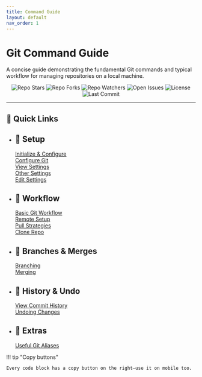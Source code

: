 ```yaml
---
title: Command Guide
layout: default
nav_order: 1
---
```


# Git Command Guide
A concise guide demonstrating the fundamental Git commands and typical workflow for managing repositories on a local machine.

<p align="center">
<!-- Stars -->
<img src="https://img.shields.io/github/stars/bensonngu/git-command?style=for-the-badge&color=FFD700" alt="Repo Stars">

<!-- Forks -->
<img src="https://img.shields.io/github/forks/bensonngu/git-command?style=for-the-badge&color=FF8C00" alt="Repo Forks">

<!-- Watchers -->
<img src="https://img.shields.io/github/watchers/bensonngu/git-command?style=for-the-badge&color=1E90FF" alt="Repo Watchers">

<!-- Open Issues -->
<img src="https://img.shields.io/github/issues/bensonngu/git-command?style=for-the-badge&color=DC143C" alt="Open Issues">

<!-- License -->
<img src="https://img.shields.io/github/license/bensonngu/git-command?style=for-the-badge&color=228B22" alt="License">

<!-- Last Commit -->
<img src="https://img.shields.io/github/last-commit/bensonngu/git-command?style=for-the-badge&logo=git&logoColor=white&color=8A2BE2" alt="Last Commit">
<p>

---

## 🧭 Quick Links

<div class="grid cards" markdown>

-   :page_facing_up: **Setup**
    ---
    [Initialize & Configure](setup/init.md)  
    [Configure Git](setup/config.md)  
    [View Settings](setup/view-settings.md)  
    [Other Settings](setup/other-settings.md)  
    [Edit Settings](setup/edit-settings.md)

-   :arrows_counterclockwise: **Workflow**
    ---
    [Basic Git Workflow](workflow/basic.md)  
    [Remote Setup](remote/setup.md)  
    [Pull Strategies](remote/pull-strategies.md)  
    [Clone Repo](remote/clone.md)

-   :herb: **Branches & Merges**
    ---
    [Branching](branching/branching.md)  
    [Merging](merging/merging.md)

-   :scroll: **History & Undo**
    ---
    [View Commit History](history/log.md)  
    [Undoing Changes](undo/undo.md)

-   :brain: **Extras**
    ---
    [Useful Git Aliases](extras/aliases.md)

</div>

!!! tip "Copy buttons"

    Every code block has a copy button on the right—use it on mobile too.
